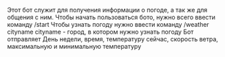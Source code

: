 Этот бот служит для получения информации о погоде, а так же для общения с ним.
Чтобы начать пользоваться бото, нужно всего ввести команду /start
Чтобы узнать погоду нужно ввести команду /weather cityname
cityname - город, в котором нужно узнать погоду
Бот отправляет День недели, время, температуру сейчас, скорость ветра, максимальную и минимальную температуру
